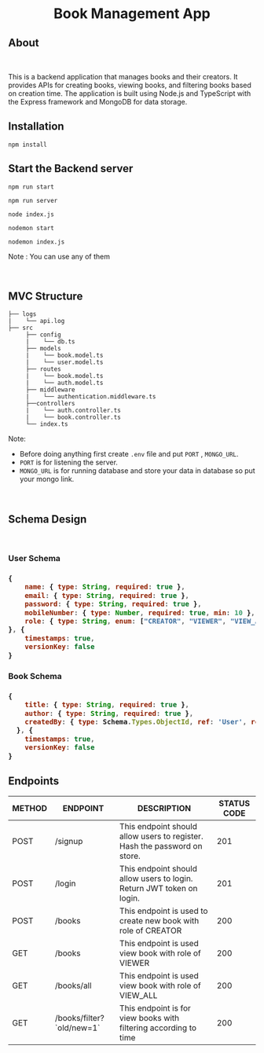 <h1 align="center">Book Management App</h1>

## About

<br>

This is a backend application that manages books and their creators. It provides APIs for creating books, viewing books, and filtering books based on creation time. The application is built using Node.js and TypeScript with the Express framework and MongoDB for data storage.
<br>

## Installation

```
npm install
```

## Start the Backend server 

```
npm run start

npm run server

node index.js

nodemon start

nodemon index.js
```

Note : You can use any of them 

<br>

##  MVC Structure

```
├── logs
|    └── api.log
├── src
     ├── config
     |    └── db.ts
     ├── models
     |    └── book.model.ts
     |    └── user.model.ts
     ├── routes
     |    └── book.model.ts
     |    └── auth.model.ts
     ├── middleware
     |    └── authentication.middleware.ts
     ├──controllers
     |    └── auth.controller.ts
     |    └── book.controller.ts
     └── index.ts
```
Note: 

- Before doing anything first create `.env` file and put `PORT` , `MONGO_URL`.
- `PORT` is for listening the server.
- `MONGO_URL` is for running database and store your data in database so put your mongo link.

<br>

## Schema Design

<br>

<h3><strong>User Schema</strong><h3>

```js
{
    name: { type: String, required: true },
    email: { type: String, required: true },
    password: { type: String, required: true },
    mobileNumber: { type: Number, required: true, min: 10 },
    role: { type: String, enum: ["CREATOR", "VIEWER", "VIEW_ALL"], required: true }
}, {
    timestamps: true,
    versionKey: false
}
```

<h3><strong>Book Schema</strong><h3>

```js
{
    title: { type: String, required: true },
    author: { type: String, required: true },
    createdBy: { type: Schema.Types.ObjectId, ref: 'User', required: true }
  }, {
    timestamps: true,
    versionKey: false
}
```

## Endpoints

<table>
    <thead>
        <tr>
            <th>METHOD</th>
            <th>ENDPOINT</th>
            <th>DESCRIPTION</th>
            <th>STATUS CODE</th>
        </tr>
    </thead>
    <tbody>
        <tr>
            <td>POST</td>
            <td>/signup</td>
            <td>This endpoint should allow users to register. Hash the password on store.</td>
            <td>201</td>
        </tr>
        <tr>
            <td>POST</td>
            <td>/login</td>
            <td>This endpoint should allow users to login. Return JWT token on login.</td>
            <td>201</td>
        </tr>
        <tr>
            <td>POST</td>
            <td>/books</td>
            <td>This endpoint is used to create new book with role of CREATOR</td>
            <td>200</td>
        </tr>
        <tr>
            <td>GET</td>
            <td>/books</td>
            <td>This endpoint is used view book with role of VIEWER</td>
            <td>200</td>
        </tr>
        <tr>
            <td>GET</td>
            <td>/books/all</td>
            <td>This endpoint is used view book with role of VIEW_ALL</td>
            <td>200</td>
        </tr>
        <tr>
            <td>GET</td>
            <td>/books/filter?`old/new=1`</td>
            <td>This endpoint is for view books with filtering according to time</td>
            <td>200</td>
        </tr> 
    </tbody>
</table>